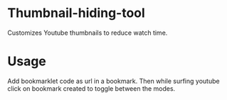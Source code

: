 # Thumbnail-hiding-tool
Customizes Youtube thumbnails to reduce watch time.

# Usage
Add bookmarklet code as url in a bookmark. Then while surfing youtube click on bookmark created to toggle between the modes.
